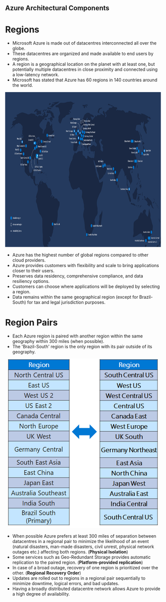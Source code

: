 ## Azure Architectural Components

# Regions

- Microsoft Azure is made out of datacentres interconnected all over the globe.
- These datacentres are organized and made available to end users by regions.
- A region is a geographical location on the planet with at least one, but potentially multiple datacentres in close proximity and connected using a low-latency network.
- Microsoft has stated that Azure has 60 regions in 140 countries around the world.

 <p align="center">
 <img src="https://raw.githubusercontent.com/BIT-R0nIn/AZ-900-Microsoft-Azure-Fundamentals-Study-Notes/master/img/azure-regions.png" height="500" width="1000"></p>

 - Azure has the highest number of global regions compared to other cloud providers.
 - Azure provides customers with flexibility and scale to bring applications closer to their users.
 - Preserves data residency, comprehensive compliance, and data resiliency options.
 - Customers can choose where applications will be deployed by selecting a region.
 - Data remains within the same geographical region (except for Brazil-South) for tax and legal jurisdiction purposes.

# Region Pairs

- Each Azure region is paired with another region within the same geography within 300 miles (when possible).
- The 'Brazil-South' region is the only region with its pair outside of its geography. 

 <p align="center">
 <img src="https://raw.githubusercontent.com/BIT-R0nIn/AZ-900-Microsoft-Azure-Fundamentals-Study-Notes/master/img/pairs.png"></p>

 - When possible Azure prefers at least 300 miles of separation between datacentres in a regional pair to minimize the likelihood of an event (natural disasters, man-made disasters, civil unrest, physical network outages etc.) affecting both regions. (**Physical Isolation**)
 - Some services such as Geo-Redundant Storage provides automatic replication to the paired region. (**Platform-provided replication**)
 - In case of a broad outage, recovery of one region is prioritized over the other. (**Regional Recovery Order**)
 - Updates are rolled out to regions in a regional pair sequentially to minimize downtime, logical errors, and bad updates.
 - Having a broadly distributed datacentre network allows Azure to provide a high degree of availability.
